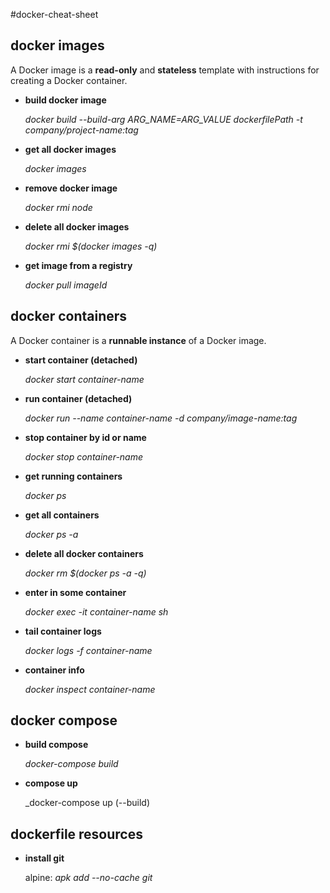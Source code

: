 #docker-cheat-sheet


docker images
-------------
A Docker image is a **read-only** and **stateless** template with instructions for creating a Docker container.

* **build docker image**

   _docker build --build-arg ARG_NAME=ARG_VALUE  dockerfilePath -t company/project-name:tag_

* **get all docker images**

   _docker images_

* **remove docker image**

   _docker rmi node_

* **delete all docker images**

   _docker rmi $(docker images -q)_

* **get image from a registry**

   _docker pull imageId_

docker containers
-----------------
A Docker container is a **runnable instance** of a Docker image.

* **start container (detached)**

   _docker start container-name_

* **run container (detached)**

   _docker run --name container-name -d company/image-name:tag_

* **stop container by id or name**

   _docker stop container-name_

* **get running containers**

   _docker ps_

* **get all containers**

   _docker ps -a_

* **delete all docker containers**

   _docker rm $(docker ps -a -q)_

* **enter in some container**

   _docker exec -it container-name sh_

* **tail container logs**

   _docker logs -f container-name_
   
* **container info**

   _docker inspect container-name_

docker compose
--------------------
* **build compose**

   _docker-compose build_

* **compose up**

   _docker-compose up (--build)

dockerfile resources
--------------------

* **install git**

   alpine: _apk add --no-cache git_
